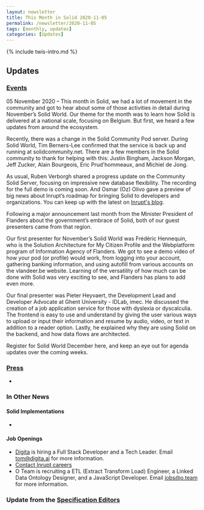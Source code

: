 ```yaml
---
layout: newsletter
title: This Month in Solid 2020-11-05
permalink: /newsletter/2020-11-05
tags: [monthly, updates]
categories: [Updates]
---
```

{% include twis-intro.md %}

## Updates

### [Events](https://solidproject.org/events)

05 November 2020 – This month in Solid, we had a lot of movement in the community and got to hear about some of those activities in detail during November’s Solid World. Our theme for the month was to learn how Solid is delivered at a national scale, focusing on Belgium. But first, we heard a few updates from around the ecosystem.

Recently, there was a change in the Solid Community Pod server. During Solid World, Tim Berners-Lee confirmed that the service is back up and running at solidcommunity.net. There are a few members in the Solid community to thank for helping with this: Justin Bingham, Jackson Morgan, Jeff Zucker, Alain Bourgeois, Eric Prud'hommeaux, and Michiel de Jong. 

As usual, Ruben Verborgh shared a progress update on the Community Solid Server, focusing on impressive new database flexibility. The recording for the full demo is coming soon. And Osmar (Oz) Olivo gave a preview of big news about Inrupt’s roadmap for bringing Solid to developers and organizations. You can keep up with the latest on [Inrupt's blog](https://inrupt.com/blog).

Following a major announcement last month from the Minister President of Flanders about the government’s embrace of Solid, both of our guest presenters came from that region.

Our first presenter for November’s Solid World was Frédéric Hennequin, who is the Solution Architecture for My Citizen Profile and the Webplatform program of Information Agency of Flanders. We got to see a demo video of how your pod (or profile) would work, from logging into your account, gathering banking information, and using autofill from various accounts on the vlandeer.be website. Learning of the versatility of how much can be done with Solid was very exciting to see, and Flanders has plans to add even more. 

Our final presenter was Pieter Heyvaert, the Development Lead and Developer Advocate at Ghent University - IDLab, imec. He discussed the creation of a job application service for those with dyslexia or dyscalculia. The frontend is easy to use and understand by giving the user various ways to upload or input their information and resume by audio, video, or text in addition to a reader option. Lastly, he explained why they are using Solid on the backend, and how data flows are architected. 

Register for Solid World December here, and keep an eye out for agenda updates over the coming weeks.

  
### [Press](https://solidproject.org/press)

* 

### In Other News

#### Solid Implementations

*

#### Job Openings
* [Digita](https://www.digita.ai/careers) is hiring a Full Stack Developer and a Tech Leader. Email tom@digita.ai for more information.
* [Contact Inrupt careers](https://inrupt.com/careers) 
* O Team is recruiting a ETL (Extract Transform Load) Engineer, a Linked Data Ontology Designer, and a JavaScript Developer. Email [jobs@o.team](mailto:jobs@o.team) for more information. 

### Update from the [Specification Editors](https://github.com/solid/process/blob/master/editors.md)
